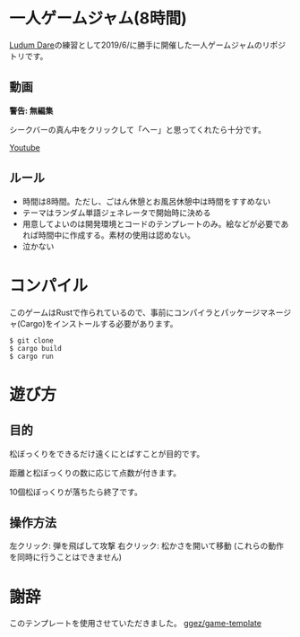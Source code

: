 # 一人ゲームジャム(8時間)
[Ludum Dare](https://ldjam.com/)の練習として2019/6/に勝手に開催した一人ゲームジャムのリポジトリです。

## 動画
**警告: 無編集**

シークバーの真ん中をクリックして「へー」と思ってくれたら十分です。

[Youtube](https://youtu.be/w6lkJ5TMZ8Q)

## ルール
- 時間は8時間。ただし、ごはん休憩とお風呂休憩中は時間をすすめない
- テーマはランダム単語ジェネレータで開始時に決める
- 用意してよいのは開発環境とコードのテンプレートのみ。絵などが必要であれば時間中に作成する。素材の使用は認めない。
- 泣かない

# コンパイル
このゲームはRustで作られているので、事前にコンパイラとパッケージマネージャ(Cargo)をインストールする必要があります。
```
$ git clone 
$ cargo build
$ cargo run
```

# 遊び方
## 目的
松ぼっくりをできるだけ遠くにとばすことが目的です。

距離と松ぼっくりの数に応じて点数が付きます。

10個松ぼっくりが落ちたら終了です。

## 操作方法
左クリック: 弾を飛ばして攻撃
右クリック: 松かさを開いて移動
(これらの動作を同時に行うことはできません)

# 謝辞
このテンプレートを使用させていただきました。
[ggez/game-template](https://github.com/ggez/game-template)
